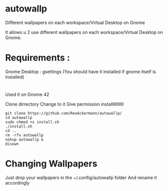 # autowallp
Different wallpapers on each workspace/Virtual Desktop on Gnome



It allows u 2 use different wallpapers on each workspace/Virtual Desktop on Gnome.



# Requirements :
Gnome Desktop : gsettings (You should have it installed if gnome itself is installed)

#

Used it on Gnome 42



Clone dirrectory
Change to it
Give permission
installllllllllll


```
git clone https://github.com/RexAckermann/autowallp/
cd autowallp
sudo chmod +x install.sh
./install.sh
cd ..
rm -rfv autowallp
nohup autowallp &
disown
```
# Changing Wallpapers

Just drop your wallpapers in the ~/.config/autowallp folder
And rename it accordingly

